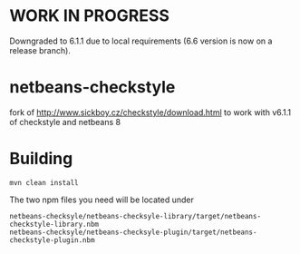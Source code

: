 # WORK IN PROGRESS

Downgraded to 6.1.1 due to local requirements (6.6 version is now on a release branch).

# netbeans-checkstyle
fork of http://www.sickboy.cz/checkstyle/download.html to work with v6.1.1 of checkstyle and netbeans 8

# Building

	mvn clean install

The two npm files you need will be located under

	netbeans-checksyle/netbeans-checksyle-library/target/netbeans-checkstyle-library.nbm
	netbeans-checksyle/netbeans-checksyle-plugin/target/netbeans-checkstyle-plugin.nbm
